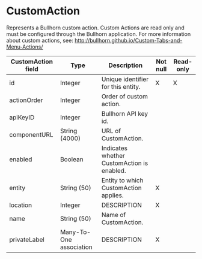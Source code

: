 # CustomAction

Represents a Bullhorn custom action. Custom Actions are read only and must be configured through the Bullhorn application. For more information about custom actions, see:
<http://bullhorn.github.io/Custom-Tabs-and-Menu-Actions/>

| **CustomAction field** | **Type** | **Description** | **Not null** | **Read-only** |
| --- | --- | --- | --- | --- |
| id | Integer | Unique identifier for this entity. | X | X |
| actionOrder | Integer | Order of custom action. | | |
| apiKeyID | Integer | Bullhorn API key id. | | |
| componentURL | String (4000) | URL of CustomAction. | | |
| enabled | Boolean | Indicates whether CustomAction is enabled. | | |
| entity | String (50) | Entity to which CustomAction applies. | X | |
| location | Integer | DESCRIPTION | X | |
| name | String (50) | Name of CustomAction. | | |
| privateLabel | Many-To-One association | DESCRIPTION | X | |
